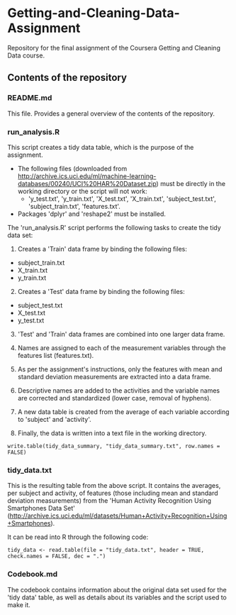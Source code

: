 # Getting-and-Cleaning-Data-Assignment
Repository for the final assignment of the Coursera Getting and Cleaning Data course.

## Contents of the repository

### README.md
This file. Provides a general overview of the contents of the repository.

### run_analysis.R
This script creates a tidy data table, which is the purpose of the assignment. 

* The following files (downloaded from http://archive.ics.uci.edu/ml/machine-learning-databases/00240/UCI%20HAR%20Dataset.zip) must be directly in the working directory or the script will not work:
  + 'y_test.txt', 'y_train.txt', 'X_test.txt', 'X_train.txt', 'subject_test.txt', 'subject_train.txt', 'features.txt'.
* Packages 'dplyr' and 'reshape2' must be installed.

The 'run_analysis.R' script performs the following tasks to create the tidy data set:

1. Creates a 'Train' data frame by binding the following files:
* subject_train.txt
* X_train.txt
* y_train.txt

2. Creates a 'Test' data frame by binding the following files:
* subject_test.txt
* X_test.txt
* y_test.txt

3. 'Test' and 'Train' data frames are combined into one larger data frame.

4. Names are assigned to each of the measurement variables through the features list (features.txt).

5. As per the assignment's instructions, only the features with mean and standard deviation measurements are extracted into a data frame.

6. Descriptive names are added to the activities and the variable names are corrected and standardized (lower case, removal of hyphens).

7. A new data table is created from the average of each variable according to 'subject' and 'activity'.

8. Finally, the data is written into a text file in the working directory.

``` write.table(tidy_data_summary, "tidy_data_summary.txt", row.names = FALSE) ```

### tidy_data.txt
This is the resulting table from the above script. It contains the averages, per subject and activity, of features (those including mean and standard deviation measurements) from the 'Human Activity Recognition Using Smartphones Data Set' (http://archive.ics.uci.edu/ml/datasets/Human+Activity+Recognition+Using+Smartphones).


It can be read into R through the following code:

``` tidy_data <- read.table(file = "tidy_data.txt", header = TRUE, check.names = FALSE, dec = ".") ```

### Codebook.md
The codebook contains information about the original data set used for the 'tidy data' table, as well as details about its variables and the script used to make it.
